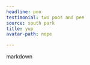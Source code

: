```yaml
---
headline: poo
testimonial: two poos and pee
source: south park
title: yup
avatar-path: nope

---
```

<p>markdown</p>
